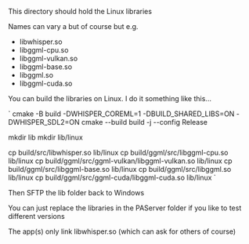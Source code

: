 This directory should hold the Linux libraries

Names can vary a but of course but e.g.

- libwhisper.so
- libggml-cpu.so
- libggml-vulkan.so
- libggml-base.so
- libggml.so
- libggml-cuda.so

You can build the libraries on Linux. I do it something like this...

`
cmake -B build -DWHISPER_COREML=1 -DBUILD_SHARED_LIBS=ON -DWHISPER_SDL2=ON
cmake --build build -j --config Release


mkdir lib
mkdir lib/linux


cp build/src/libwhisper.so lib/linux
cp build/ggml/src/libggml-cpu.so lib/linux
cp build/ggml/src/ggml-vulkan/libggml-vulkan.so lib/linux
cp build/ggml/src/libggml-base.so lib/linux
cp build/ggml/src/libggml.so lib/linux
cp build/ggml/src/ggml-cuda/libggml-cuda.so lib/linux
`


Then SFTP the lib folder back to Windows

You can just replace the libraries in the PAServer folder if you like to test different versions

The app(s) only link libwhisper.so (which can ask for others of course)